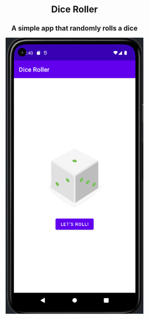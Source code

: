 <div align='center'>
 <h1>Dice Roller</h1>
 <h2>A simple app that randomly rolls a dice</h2>
 <img alt='App' src='/images/readme/print1.png'>
</div>
